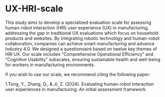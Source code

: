 # UX-HRI-scale
This study aims to develop a specialized evaluation scale for assessing human-robot interaction (HRI) user experience (UX) in manufacturing, addressing the gap in traditional UX evaluations which focus on household products and websites. By integrating robotic technology and human-robot collaboration, companies can achieve smart manufacturing and advance Industry 4.0. We designed a questionnaire based on twelve key themes of HRI UX. Our scale includes "Comprehensive Operational Efficiency" and "Cognitive Usability" subscales, ensuring sustainable health and well-being for workers in manufacturing environments.




If you wish to use our scale, we recommend citing the following paper:

1.Tong, Y., Zhang, Q., & Ji, Z. (2024). Evaluating human-robot interaction user experiences in manufacturing: An initial assessment framework.
